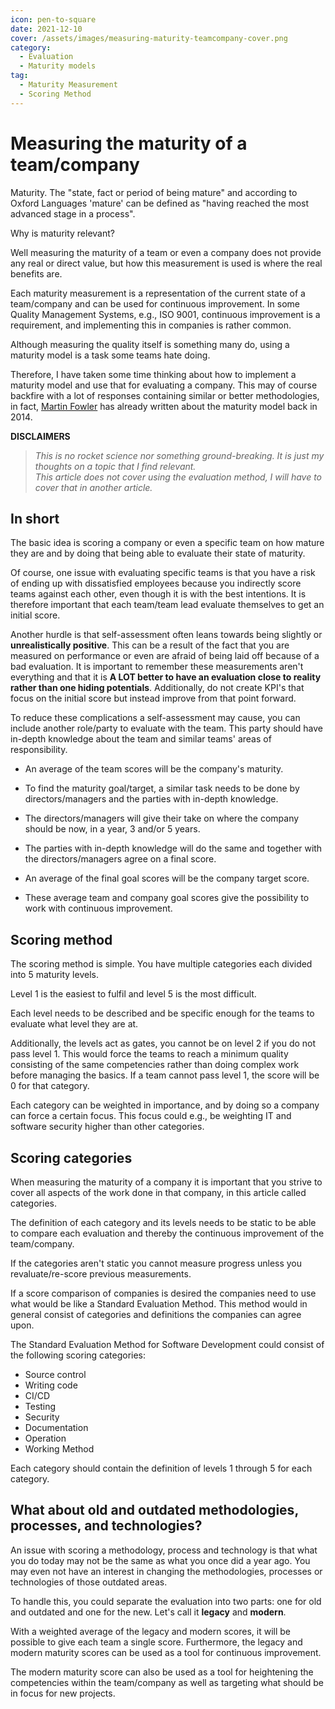 ```yaml
---
icon: pen-to-square
date: 2021-12-10
cover: /assets/images/measuring-maturity-teamcompany-cover.png
category:
  - Evaluation
  - Maturity models
tag:
  - Maturity Measurement
  - Scoring Method
---
```


# Measuring the maturity of a team/company

Maturity. The "state, fact or period of being mature" and according to Oxford Languages 'mature' can be defined as "having reached the most advanced stage in a process".

Why is maturity relevant?

Well measuring the maturity of a team or even a company does not provide any real or direct value, but how this measurement is used is where the real benefits are.

Each maturity measurement is a representation of the current state of a team/company and can be used for continuous improvement. In some Quality Management Systems, e.g., ISO 9001, continuous improvement is a requirement, and implementing this in companies is rather common.

Although measuring the quality itself is something many do, using a maturity model is a task some teams hate doing.

Therefore, I have taken some time thinking about how to implement a maturity model and use that for evaluating a company. This may of course backfire with a lot of responses containing similar or better methodologies, in fact, [Martin Fowler](https://martinfowler.com/bliki/MaturityModel.html) has already written about the maturity model back in 2014.

**DISCLAIMERS**

> _This is no rocket science nor something ground-breaking. It is just my thoughts on a topic that I find relevant._  
> _This article does not cover using the evaluation method, I will have to cover that in another article._

## In short

The basic idea is scoring a company or even a specific team on how mature they are and by doing that being able to evaluate their state of maturity.

Of course, one issue with evaluating specific teams is that you have a risk of ending up with dissatisfied employees because you indirectly score teams against each other, even though it is with the best intentions. It is therefore important that each team/team lead evaluate themselves to get an initial score.

Another hurdle is that self-assessment often leans towards being slightly or **unrealistically positive**. This can be a result of the fact that you are measured on performance or even are afraid of being laid off because of a bad evaluation. It is important to remember these measurements aren't everything and that it is **A LOT better to have an evaluation close to reality rather than one hiding potentials**. Additionally, do not create KPI's that focus on the initial score but instead improve from that point forward.

To reduce these complications a self-assessment may cause, you can include another role/party to evaluate with the team. This party should have in-depth knowledge about the team and similar teams' areas of responsibility.

- An average of the team scores will be the company's maturity.

- To find the maturity goal/target, a similar task needs to be done by directors/managers and the parties with in-depth knowledge.

- The directors/managers will give their take on where the company should be now, in a year, 3 and/or 5 years.

- The parties with in-depth knowledge will do the same and together with the directors/managers agree on a final score.

- An average of the final goal scores will be the company target score.

- These average team and company goal scores give the possibility to work with continuous improvement.

## Scoring method

The scoring method is simple. You have multiple categories each divided into 5 maturity levels.

Level 1 is the easiest to fulfil and level 5 is the most difficult.

Each level needs to be described and be specific enough for the teams to evaluate what level they are at.

Additionally, the levels act as gates, you cannot be on level 2 if you do not pass level 1. This would force the teams to reach a minimum quality consisting of the same competencies rather than doing complex work before managing the basics. If a team cannot pass level 1, the score will be 0 for that category.

Each category can be weighted in importance, and by doing so a company can force a certain focus. This focus could e.g., be weighting IT and software security higher than other categories.

## Scoring categories

When measuring the maturity of a company it is important that you strive to cover all aspects of the work done in that company, in this article called categories.

The definition of each category and its levels needs to be static to be able to compare each evaluation and thereby the continuous improvement of the team/company.

If the categories aren't static you cannot measure progress unless you revaluate/re-score previous measurements.

If a score comparison of companies is desired the companies need to use what would be like a Standard Evaluation Method. This method would in general consist of categories and definitions the companies can agree upon.

The Standard Evaluation Method for Software Development could consist of the following scoring categories:

- Source control
- Writing code
- CI/CD
- Testing
- Security
- Documentation
- Operation
- Working Method

Each category should contain the definition of levels 1 through 5 for each category.

## What about old and outdated methodologies, processes, and technologies?

An issue with scoring a methodology, process and technology is that what you do today may not be the same as what you once did a year ago. You may even not have an interest in changing the methodologies, processes or technologies of those outdated areas.

To handle this, you could separate the evaluation into two parts: one for old and outdated and one for the new. Let's call it **legacy** and **modern**.

With a weighted average of the legacy and modern scores, it will be possible to give each team a single score. Furthermore, the legacy and modern maturity scores can be used as a tool for continuous improvement.

The modern maturity score can also be used as a tool for heightening the competencies within the team/company as well as targeting what should be in focus for new projects.